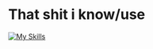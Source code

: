 # That shit i know/use
[![My Skills](https://skillicons.dev/icons?i=html,js,cs,cpp,nodejs,unity,py,discord,dotnet,lua,rust,github,vscode)](https://skillicons.dev)

